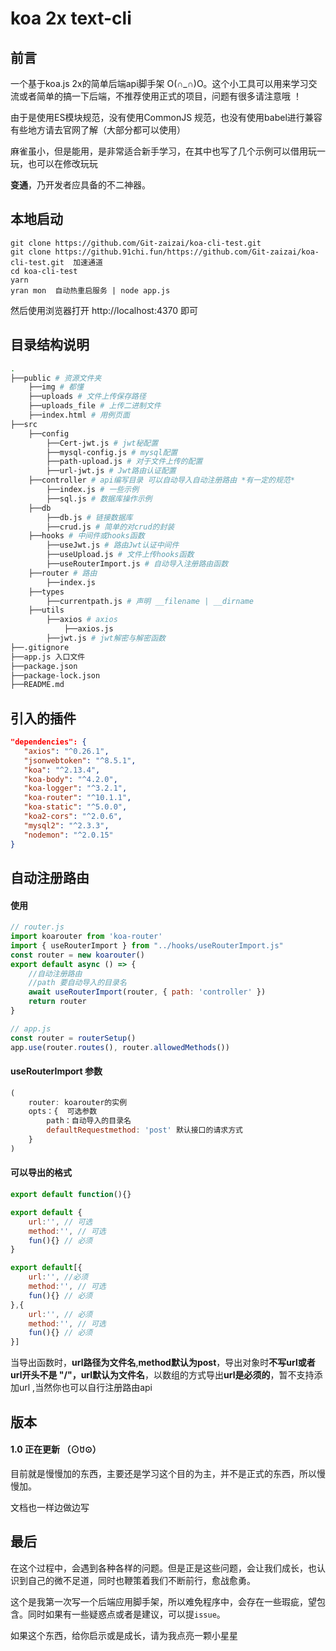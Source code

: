 # koa 2x text-cli

## 前言

一个基于koa.js 2x的简单后端api脚手架 O(∩_∩)O。这个小工具可以用来学习交流或者简单的搞一下后端，不推荐使用正式的项目，问题有很多请注意哦 ！

由于是使用ES模块规范，没有使用CommonJS 规范，也没有使用babel进行兼容有些地方请去官网了解（大部分都可以使用）

麻雀虽小，但是能用，是非常适合新手学习，在其中也写了几个示例可以借用玩一玩，也可以在修改玩玩

**变通**，乃开发者应具备的不二神器。

## 本地启动

```
git clone https://github.com/Git-zaizai/koa-cli-test.git
git clone https://github.91chi.fun/https://github.com/Git-zaizai/koa-cli-test.git  加速通道
cd koa-cli-test
yarn
yran mon  自动热重启服务 | node app.js
```

然后使用浏览器打开 http://localhost:4370 即可

## 目录结构说明

```bash
.
├──public # 资源文件夹
	├──img # 都懂
    ├──uploads # 文件上传保存路径
    ├──uploads_file # 上传二进制文件
    ├──index.html # 用例页面
├──src
	├──config
		├──Cert-jwt.js # jwt秘配置
		├──mysql-config.js # mysql配置
		├──path-upload.js # 对于文件上传的配置
		├──url-jwt.js # Jwt路由认证配置
	├──controller # api编写目录 可以自动导入自动注册路由 *有一定的规范*
		├──index.js # 一些示例
		├──sql.js # 数据库操作示例
	├──db
		├──db.js # 链接数据库
		├──crud.js # 简单的对crud的封装
	├──hooks # 中间件或hooks函数
		├──useJwt.js # 路由Jwt认证中间件
		├──useUpload.js # 文件上传hooks函数
		├──useRouterImport.js # 自动导入注册路由函数
	├──router # 路由
		├──index.js
	├──types
		├──currentpath.js # 声明 __filename | __dirname
	├──utils
		├──axios # axios
			├──axios.js 
		├──jwt.js # jwt解密与解密函数
├──.gitignore 
├──app.js 入口文件
├──package.json
├──package-lock.json
├──README.md
```

## 引入的插件

```json
"dependencies": {
   "axios": "^0.26.1",
   "jsonwebtoken": "^8.5.1",
   "koa": "^2.13.4",
   "koa-body": "^4.2.0",
   "koa-logger": "^3.2.1",
   "koa-router": "^10.1.1",
   "koa-static": "^5.0.0",
   "koa2-cors": "^2.0.6",
   "mysql2": "^2.3.3",
   "nodemon": "^2.0.15"
}
```

## 自动注册路由

#### 使用

```javascript
// router.js
import koarouter from 'koa-router'
import { useRouterImport } from "../hooks/useRouterImport.js"
const router = new koarouter()
export default async () => {
    //自动注册路由
    //path 要自动导入的目录名
    await useRouterImport(router, { path: 'controller' })
    return router
}

// app.js
const router = routerSetup()
app.use(router.routes(), router.allowedMethods())
```

#### useRouterImport 参数

``` javascript
(
    router: koarouter的实例
    opts：{  可选参数
    	path：自动导入的目录名
    	defaultRequestmethod: 'post' 默认接口的请求方式
	}
)
```

#### 可以导出的格式

```javascript
export default function(){}

export default {
    url:'', // 可选
    method:'', // 可选
    fun(){} // 必须
}

export default[{
    url:'', //必须
    method:'', // 可选
    fun(){} // 必须
},{
    url:'', // 必须
    method:'', // 可选
    fun(){} // 必须
}]
```

当导出函数时，**url路径为文件名**,**method默认为post**，导出对象时**不写url或者url开头不是 "/"，url默认为文件名**，以数组的方式导出**url是必须的**，暂不支持添加url ,当然你也可以自行注册路由api



## 版本

#### 1.0 正在更新 （⊙ꇴ⊙）

目前就是慢慢加的东西，主要还是学习这个目的为主，并不是正式的东西，所以慢慢加。

文档也一样边做边写

## 最后

在这个过程中，会遇到各种各样的问题。但是正是这些问题，会让我们成长，也认识到自己的微不足道，同时也鞭策着我们不断前行，愈战愈勇。

这个是我第一次写一个后端应用脚手架，所以难免程序中，会存在一些瑕疵，望包含。同时如果有一些疑惑点或者是建议，可以提`issue`。

如果这个东西，给你启示或是成长，请为我点亮一颗小星星